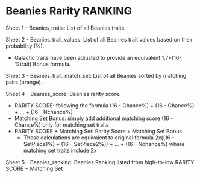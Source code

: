 # Beanies Rarity RANKING

Sheet 1 - Beanies_traits: List of all Beanies traits.

Sheet 2 - Beanies_trait_values: List of all Beanies trait values based on their probability (%).
* Galactic traits have been adjusted to provide an equivalent 1.7*(16-%trait) Bonus formula.

Sheet 3 - Beanies_trait_match_set: List of all Beanies sorted by matching pairs (orange).

Sheet 4 - Beanies_score: Beanies rarity score.
  - RARITY SCORE: following the formula (16 - Chance%) + (16 - Chance%) + ... + (16 - Nchance%)
  - Matching Set Bonus: simply add additional matching score (16 - Chance%) only for matching set traits
  - RARITY SCORE + Matching Set: Rarity Score + Matching Set Bonus
    * These calculations are equivalent to original formula 2x((16 - SetPiece1%) + (16 - SetPiece2%)) + ... + (16 - Nchance%) where matching set traits include 2x 

Sheet 5 - Beanies_ranking: Beanies Ranking listed from high-to-low RARITY SCORE + Matching Set
